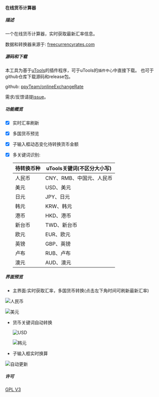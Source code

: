 #### 在线货币计算器

##### 描述

一个在线货币计算器，实时获取最新汇率信息。

数据和转换器来源于: [freecurrencyrates.com](https://freecurrencyrates.com/)

##### 源码和下载
本工具为基于[uTools](https://u.tools/)的插件程序，可于uTools的`插件中心`中直接下载。
也可于github仓库下载源码和release包。

github: [ppyTeam/onlineExchangeRate](https://github.com/ppyTeam/onlineExchangeRate)

需求/反馈请提[issue](https://github.com/ppyTeam/onlineExchangeRate/issues)。

##### 功能概览

- [x] 实时汇率刷新

- [x] 多国货币预览

- [x] 子输入框动态变化待转换货币金额

- [x] 多关键词识别:

  | 待转换币种 | uTools关键词(不区分大小写) |
  | ---------- | -------------------------- |
  | 人民币     | CNY、RMB、中国元、人民币   |
  | 美元       | USD、美元                  |
  | 日元       | JPY、日元                  |
  | 韩元       | KRW、韩元                  |
  | 港币       | HKD、港币                  |
  | 新台币     | TWD、新台币                |
  | 欧元       | EUR、欧元                  |
  | 英镑       | GBP、英镑                  |
  | 卢布       | RUB、卢布                  |
  | 澳元       | AUD、澳元                  |

  

##### 界面预览

+ 主界面:实时获取汇率，多国货币转换(点击左下角时间可刷新最新汇率)

![人民币](https://i.imgur.com/PL2MLSV.png)

![美元](https://i.imgur.com/LJisBlg.png)


+ 货币关键词自动转换

  ![USD](https://i.imgur.com/eFcp5M9.png)

  ![韩元](https://i.imgur.com/mFKOqOS.png)

+ 子输入框实时换算

![自动更新](https://i.imgur.com/LshWYWB.png)


##### 许可
[GPL V3](https://github.com/quericy/quericy_sign_mail/blob/master/LICENSE)